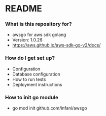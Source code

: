 # README #

### What is this repository for? ###

* awsgo for aws sdk golang
* Version: 1.0.26
* https://aws.github.io/aws-sdk-go-v2/docs/

### How do I get set up? ###

* Configuration
* Database configuration
* How to run tests
* Deployment instructions

### How to init go module

* go mod init github.com/infani/awsgo